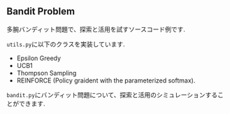 ## Bandit Problem
多腕バンディット問題で、探索と活用を試すソースコード例です.

`utils.py`に以下のクラスを実装しています.

* Epsilon Greedy
* UCB1
* Thompson Sampling
* REINFORCE (Policy graident with the parameterized softmax).


`bandit.py`にバンディット問題について、探索と活用のシミュレーションすることができます.
